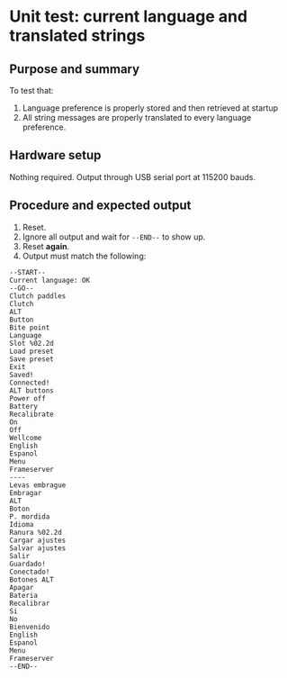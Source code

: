 # Unit test: current language and translated strings

## Purpose and summary

To test that:

1. Language preference is properly stored and then retrieved at startup
2. All string messages are properly translated to every language preference.

## Hardware setup

Nothing required.
Output through USB serial port at 115200 bauds.

## Procedure and expected output

1. Reset.
2. Ignore all output and wait for `--END--` to show up.
3. Reset **again**.
4. Output must match the following:
   
```
--START--
Current language: OK
--GO--
Clutch paddles
Clutch
ALT
Button
Bite point
Language
Slot %02.2d
Load preset
Save preset
Exit
Saved!
Connected!
ALT buttons
Power off
Battery
Recalibrate
On
Off
Wellcome
English
Espanol
Menu
Frameserver
----
Levas embrague
Embragar
ALT
Boton
P. mordida
Idioma
Ranura %02.2d
Cargar ajustes
Salvar ajustes
Salir
Guardado!
Conectado!
Botones ALT
Apagar
Bateria
Recalibrar
Si
No
Bienvenido
English
Espanol
Menu
Frameserver
--END--
```
